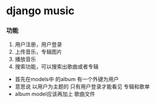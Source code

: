 # django music

### 功能

1. 用户注册，用户登录
2. 上传音乐，专辑图片
3. 播放音乐
4. 搜索功能，可以搜索出歌曲或者专辑

- 首先在models中 的album 有一个外键为用户 
- 意思说 以用户为主题的 只有用户登录才能看见 专辑和歌单
- album model应该再加上 歌曲文件 


